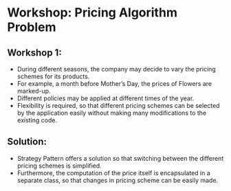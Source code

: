 # Workshop: Pricing Algorithm Problem

## Workshop 1:
- During different seasons, the company may decide to vary the pricing schemes for its products. 
- For example, a month before Mother’s Day, the prices of Flowers are marked-up. 
- Different policies may be applied at different times of the year. 
- Flexibility is required, so that different pricing schemes can be selected by the application easily without making many modifications to the existing code.

## Solution:
- Strategy Pattern offers a solution so that switching between the different pricing schemes is simplified. 
- Furthermore, the computation of the price itself is encapsulated in a separate class, so that changes in pricing scheme can be easily made.
